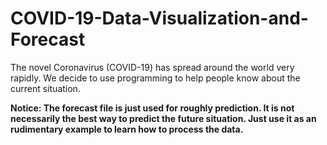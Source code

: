 # COVID-19-Data-Visualization-and-Forecast
The novel Coronavirus (COVID-19) has spread around the world very rapidly. We decide to use programming to help people know about the current situation.



**Notice: The forecast file is just used for roughly prediction. It is not necessarily the best way to predict the future situation. Just use it as an rudimentary example to learn how to process the data.**

